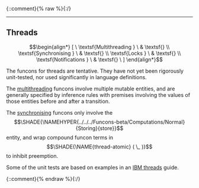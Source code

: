 {::comment}{% raw %}{:/}


----

## Threads
               


$$\begin{align*}
  [ \
  \textsf{Multithreading
          } \ & \textsf{} \\
  \textsf{Synchronising
          } \ & \textsf{} \\
  \textsf{Locks
          } \ & \textsf{} \\
  \textsf{Notifications
          } \ & \textsf{}
  \ ]
\end{align*}$$


The funcons for threads are tentative. They have not yet been rigorously
unit-tested, nor used significantly in language definitions.

The [multithreading] funcons involve multiple mutable entities, and are
generally specified by inference rules with premises involving the values of
those entities before and after a transition.

The [synchronising] funcons only involve the $$\SHADE{\NAMEHYPER{../../../Funcons-beta/Computations/Normal}{Storing}{store}}$$ entity, and wrap
compound funcon terms in $$\SHADE{\NAME{thread-atomic}
           (  \_ )}$$ to inhibit preemption.

Some of the unit tests are based on examples in an [IBM threads] guide.

[Multithreading]: Multithreading
  "Multithreading funcons"

[Synchronising]: Synchronising
  "Synchronising funcons"

[IBM threads]: https://www.ibm.com/support/knowledgecenter/ssw_aix_72/com.ibm.aix.genprogc/chapter12.htm
  "IBM Knowledge Centre"




[Funcons-beta]: /CBS-beta/math/Funcons-beta
  "FUNCONS-BETA"
[Unstable-Funcons-beta]: /CBS-beta/math/Unstable-Funcons-beta
  "UNSTABLE-FUNCONS-BETA"
[Languages-beta]: /CBS-beta/math/Languages-beta
  "LANGUAGES-BETA"
[Unstable-Languages-beta]: /CBS-beta/math/Unstable-Languages-beta
  "UNSTABLE-LANGUAGES-BETA"
[CBS-beta]: /CBS-beta
  "CBS-BETA"
[Threads.cbs]: https://github.com/plancomps/CBS-beta/blob/math/Unstable-Funcons-beta/Computations/Threads/Threads.cbs
  "CBS SOURCE FILE ON GITHUB"
[PLAIN]: /CBS-beta/docs/Unstable-Funcons-beta/Computations/Threads
  "CBS SOURCE WEB PAGE"
 [PRETTY]: /CBS-beta/math/Unstable-Funcons-beta/Computations/Threads
  "CBS-KATEX WEB PAGE"
[PDF]: /CBS-beta/math/Unstable-Funcons-beta/Computations/Threads/Threads.pdf
  "CBS-LATEX PDF FILE"
[PLanCompS Project]: https://plancomps.github.io
  "PROGRAMMING LANGUAGE COMPONENTS AND SPECIFICATIONS PROJECT HOME PAGE"
{::comment}{% endraw %}{:/}
